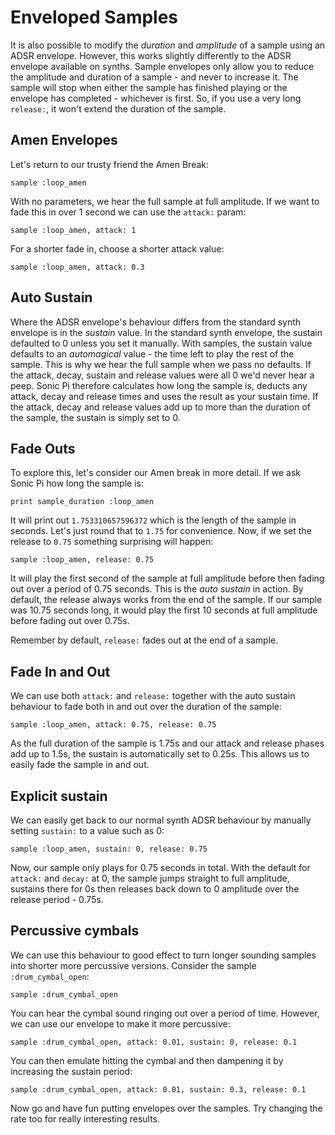 # Enveloped Samples

It is also possible to modify the *duration* and *amplitude* of a sample using an ADSR envelope. However, this works slightly differently to the ADSR envelope available on synths. Sample envelopes only allow you to reduce the amplitude and duration of a sample - and never to increase it. The sample will stop when either the sample has finished playing or the envelope has completed - whichever is first. So, if you use a very long `release:`, it won't extend the duration of the sample.

## Amen Envelopes

Let's return to our trusty friend the Amen Break:

```
sample :loop_amen
```

With no parameters, we hear the full sample at full amplitude. If we want to fade this in over 1 second we can use the `attack:` param:

```
sample :loop_amen, attack: 1
```

For a shorter fade in, choose a shorter attack value:

```
sample :loop_amen, attack: 0.3
```

## Auto Sustain

Where the ADSR envelope's behaviour differs from the standard synth envelope is in the *sustain* value. In the standard synth envelope, the sustain defaulted to 0 unless you set it manually. With samples, the sustain value defaults to an *automagical* value - the time left to play the rest of the sample. This is why we hear the full sample when we pass no defaults. If the attack, decay,  sustain and release values were all 0 we'd never hear a peep. Sonic Pi therefore calculates how long the sample is, deducts any attack, decay and release times and uses the result as your sustain time. If the attack, decay and release values add up to more than the duration of the sample, the sustain is simply set to 0.

## Fade Outs

To explore this, let's consider our Amen break in more detail. If we ask Sonic Pi how long the sample is:

```
print sample_duration :loop_amen
```

It will print out `1.753310657596372` which is the length of the sample in seconds. Let's just round that to `1.75` for convenience. Now, if we set the release to `0.75` something surprising will happen:

```
sample :loop_amen, release: 0.75
```

It will play the first second of the sample at full amplitude before then fading out over a period of 0.75 seconds. This is the *auto sustain* in action. By default, the release always works from the end of the sample. If our sample was 10.75 seconds long, it would play the first 10 seconds at full amplitude before fading out over 0.75s.

Remember by default, `release:` fades out at the end of a sample.

## Fade In and Out

We can use both `attack:` and `release:` together with the auto sustain behaviour to fade both in and out over the duration of the sample:

```
sample :loop_amen, attack: 0.75, release: 0.75
```

As the full duration of the sample is 1.75s and our attack and release phases add up to 1.5s, the sustain is automatically set to 0.25s. This allows us to easily fade the sample in and out.

## Explicit sustain

We can easily get back to our normal synth ADSR behaviour by manually setting `sustain:` to a value such as 0:

```
sample :loop_amen, sustain: 0, release: 0.75
```

Now, our sample only plays for 0.75 seconds in total. With the default for `attack:` and `decay:` at 0, the sample jumps straight to full amplitude, sustains there for 0s then releases back down to 0 amplitude over the release period - 0.75s.

## Percussive cymbals

We can use this behaviour to good effect to turn longer sounding samples into shorter more percussive versions. Consider the sample `:drum_cymbal_open`:

```
sample :drum_cymbal_open
```

You can hear the cymbal sound ringing out over a period of time. However, we can use our envelope to make it more percussive:

```
sample :drum_cymbal_open, attack: 0.01, sustain: 0, release: 0.1
```

You can then emulate hitting the cymbal and then dampening it by increasing the sustain period:

```
sample :drum_cymbal_open, attack: 0.01, sustain: 0.3, release: 0.1
```

Now go and have fun putting envelopes over the samples. Try changing the rate too for really interesting results.







